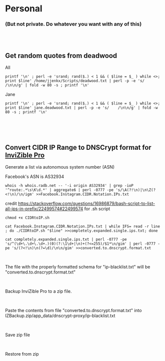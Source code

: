 # Personal
### (But not private. Do whatever you want with any of this)
<br />
<br />


## Get random quotes from deadwood
All
```
printf '\n' ; perl -e 'srand; rand($.) < 1 && ( $line = $_ ) while <>; print $line' /home/jjenkx/Scripts/deadwood.txt | perl -p -e 's/    /\n\n/g' | fold -w 80 -s ; printf '\n'
```
Jane
```
printf '\n' ; perl -e 'srand; rand($.) < 1 && ( $line = $_ ) while <>; print $line' jane.deadwood.txt | perl -p -e 's/    /\n\n/g' | fold -w 80 -s ; printf '\n'
```
<br />
<br />
<br />

## Convert CIDR IP Range to DNSCrypt format for [InviZible Pro](https://github.com/Gedsh/InviZible/)

Generate a list via autonomous system number (ASN)

Facebook's ASN is AS32934

```
whois -h whois.radb.net -- '-i origin AS32934' | grep -ioP '^route:.*\s\K\d.*' | aggregate6 | perl -0777 -pe 's/\A(?!\n)|\n\Z(?<!\n)/\n/igm' >>Facebook.Instagram.CIDR.Notation.IPs.txt
```

credit https://stackoverflow.com/questions/16986879/bash-script-to-list-all-ips-in-prefix/22499574#22499574 for .sh script
```
chmod +x CIDRtoIP.sh
```
```
cat Facebook.Instagram.CIDR.Notation.IPs.txt | while IFS= read -r line ; do ./CIDRtoIP.sh "$line" >>completely.expanded.single.ips.txt; done
```
```
cat completely.expanded.single.ips.txt | perl -0777 -pe 's/^(\d+\.\d+\.\d+.)(0)(?:\1\d+|\n)+(?<=255)/$1*\n/gim' | perl -0777 -pe 's/(?<!\n)\n(?=\d)/\n\n/gim' >>converted.to.dnscrypt.format.txt
```
<br />

The file with the properly formatted schema for "ip-blacklist.txt" will be "converted.to.dnscrypt.format.txt"

<br />

Backup InviZible Pro to a zip file.

<br />

Paste the contents from file "converted.to.dnscrypt.format.txt" into IZBackup.zip/app_data/dnscrypt-proxy/ip-blacklist.txt

<br />

Save zip file

<br />

Restore from zip

